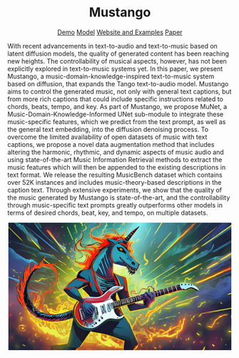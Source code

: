 <div align="center">

# Mustango

[Demo]() [Model]() [Website and Examples]() [Paper]()
</div>

With recent advancements in text-to-audio and text-to-music based on latent diffusion models, the quality of generated content has been reaching new heights. The controllability of musical aspects, however, has not been explicitly explored in text-to-music systems yet.
In this paper, we present Mustango, a music-domain-knowledge-inspired text-to-music system based on diffusion, that expands the Tango text-to-audio model. Mustango aims to control the generated music, not only with general text captions, but from more rich captions that could include specific instructions related to chords, beats, tempo, and key. 
As part of Mustango, we propose MuNet, a Music-Domain-Knowledge-Informed UNet sub-module to integrate these music-specific features, which we predict from the text prompt, as well as the general text embedding, into the diffusion denoising process. 
To overcome the limited availability of open datasets of music with text captions, we propose a novel data augmentation method that includes altering the harmonic, rhythmic, and dynamic aspects of music audio and using state-of-the-art Music Information Retrieval methods to extract the music features which will then be appended to the existing descriptions in text format. We release the resulting MusicBench dataset which contains over 52K instances and includes music-theory-based descriptions in the caption text. 
Through extensive experiments, we show that the quality of the music generated by Mustango is state-of-the-art, and the controllability through music-specific text prompts greatly outperforms other models in terms of desired chords, beat, key, and tempo, on multiple datasets. 

<div align="center">
  <img src="mustango.jpg" width="500"/>
</div>

